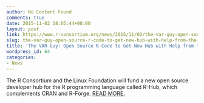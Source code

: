```yaml
---
author: No Content Found
comments: true
date: 2015-11-02 18:05:44+00:00
layout: post
link: https://www.r-consortium.org/news/2015/11/02/the-var-guy-open-source-r-code-to-get-new-hub-with-help-from-the-linux-foundation
slug: the-var-guy-open-source-r-code-to-get-new-hub-with-help-from-the-linux-foundation
title: 'The VAR Guy: Open Source R Code to Get New Hub with Help from the Linux Foundation'
wordpress_id: 64
categories:
- News
---
```


The R Consortium and the Linux Foundation will fund a new open source developer hub for the R programming language called R-Hub, which complements CRAN and R-Forge. [READ MORE.](http://thevarguy.com/open-source-application-software-companies/110215/open-source-r-code-get-new-hub-hel)
